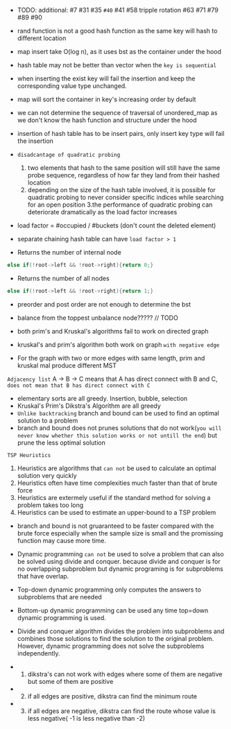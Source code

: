 * TODO: additional: #7 #31 #35 `#40` #41 #58 tripple rotation #63 #71 #79 #89 #90
* rand function is not a good hash function as the same key will hash to different location
* map insert take O(log n), as it uses bst as the container under the hood
* hash table may not be better than vector when the `key is sequential`
* when inserting the exist key will fail the insertion and keep the corresponding value type unchanged.
* map will sort the container in key's increasing order by default
* we can not determine the sequence of traversal of unordered_map as we don't know the hash function and structure under the hood
* insertion of hash table has to be insert pairs, only insert key type will fail the insertion
*  `disadcantage of quadratic probing`
    1. two elements that hash to the same position will still have the same probe sequence, regardless of how far they land from their hashed location
    2. depending on the size of the hash table involved, it is possible for quadratic probing to never consider specific indices while searching for an open position
    3.the performance of quadratic probing can deteriorate dramatically as the load factor increases
* load factor = #occupied / #buckets (don't count the deleted element)
* separate chaining hash table can have `load factor > 1`

* Returns the number of internal node
````C++
else if(!root->left && !root->right){return 0;}
````

* Returns the number of all nodes
````C++
else if(!root->left && !root->right){return 1;}
````
* preorder and post order are not enough to determine the bst
*  balance from the toppest unbalance node????? // TODO

* both prim's and Kruskal's algorithms fail to work on directed graph
*  kruskal's and prim's algorithm both work on graph `with negative edge`
*  For the graph with two or more edges with same length, prim and kruskal mal produce different MST

`Adjacency list`
A -> B -> C means that A has direct connect with B and C, `does not mean that B has direct connect with C`

* elementary sorts are all greedy. Insertion, bubble, selection
*  Kruskal's Prim's Dikstra's Algorithm are all greedy
*  `Unlike backtracking` branch and bound can be used to find an optimal solution to a problem
*  branch and bound does not prunes solutions that do not work(`you will never know whether this solution works or not untill the end`) but prune the less optimal solution

`TSP Heuristics`
1. Heuristics are algorithms that `can not` be used to calculate an optimal solution very quickly
2. Heuristics often have time complexities much faster than that of brute force
3. Heuristics are extermely useful if the standard method for solving a problem takes too long
4. Heuristics can be used to estimate an upper-bound to a TSP problem

* branch and bound is not gruaranteed to be faster compared with the brute force especially when the sample size is small and the promissing function may cause more time.
* Dynamic programming `can not` be used to solve a problem that can also be solved using divide and conquer. because divide and conquer is for no overlapping subproblem but dynamic programing is for subproblems that have overlap.

* Top-down dynamic programming only computes the answers to subproblems that are needed
* Bottom-up dynamic programming can be used any time top=down dynamic programming is used.

* Divide and conquer algorithm divides the problem into subproblems and combines those solutions to find the solution to the original problem. However, dynamic programming does not solve the subproblems independently.

* 1. dikstra's can not work with edges where some of them are negative but some of them are positive
* 2. if all edges are positive, dikstra can find the minimum route
* 3. if all edges are negative, dikstra can find the route whose value is less negative( -1 is less negative than -2)
